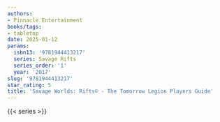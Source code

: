 ```yaml
---
authors:
- Pinnacle Entertainment
books/tags:
- tabletop
date: 2025-01-12
params:
  isbn13: '9781944413217'
  series: Savage Rifts
  series_order: '1'
  year: '2017'
slug: '9781944413217'
star_rating: 5
title: 'Savage Worlds: Rifts© - The Tomorrow Legion Players Guide'
---
```


<!--more-->

{{< series >}}